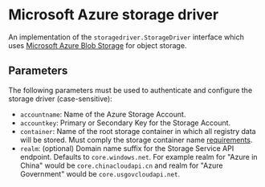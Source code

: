 <!--[metadata]>
+++
title = "Microsoft Azure storage driver"
description = "Explains how to use the Azure storage drivers"
keywords = ["registry, service, driver, images, storage,  azure"]
+++
<![end-metadata]-->


# Microsoft Azure storage driver

An implementation of the `storagedriver.StorageDriver` interface which uses [Microsoft Azure Blob Storage][azure-blob-storage] for object storage.

## Parameters

The following parameters must be used to authenticate and configure the storage driver (case-sensitive):

* `accountname`: Name of the Azure Storage Account.
* `accountkey`: Primary or Secondary Key for the Storage Account.
* `container`: Name of the root storage container in which all registry data will be stored. Must comply the storage container name [requirements][create-container-api].
* `realm`: (optional) Domain name suffix for the Storage Service API endpoint. Defaults to `core.windows.net`. For example realm for "Azure in China" would be `core.chinacloudapi.cn` and realm for "Azure Government" would be `core.usgovcloudapi.net`.

[azure-blob-storage]: http://azure.microsoft.com/en-us/services/storage/
[create-container-api]: https://msdn.microsoft.com/en-us/library/azure/dd179468.aspx
